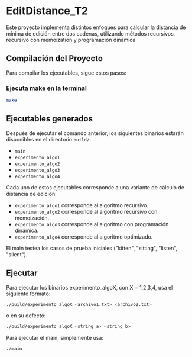 # EditDistance_T2

Este proyecto implementa distintos enfoques para calcular la distancia de mínima de edición entre dos cadenas, utilizando métodos recursivos, recursivo con memoization y programación dinámica.

## Compilación del Proyecto

Para compilar los ejecutables, sigue estos pasos:

### **Ejecuta make en la terminal**
```bash
make 
```
## Ejecutables generados

Después de ejecutar el comando anterior, los siguientes binarios estarán disponibles en el directorio `build/`:

- `main`
- `experimento_algo1`
- `experimento_algo2`
- `experimento_algo3`
- `experimento_algo4`
  
Cada uno de estos ejecutables corresponde a una variante de cálculo de distancia de edición:
- `experimento_algo1` corresponde al algoritmo recursivo.
- `experimento_algo2` corresponde al algoritmo recursivo con memoización.
- `experimento_algo3` corresponde al algoritmo con programación dinámica.
- `experimento_algo4` corresponde al algoritmo optimizado.
  
El main testea los casos de prueba iniciales ("kitten", "sitting", "listen", "silent").

## Ejecutar
Para ejecutar los binarios experimento_algoX, con X = 1,2,3,4, usa el siguiente formato:
```bash
./build/experimento_algoX <archivo1.txt> <archivo2.txt>
```
o en su defecto:
```bash
./build/experimento_algoX <string_a> <string_b>
```
Para ejecutar el main, simplemente usa:
```bash
./main
```
